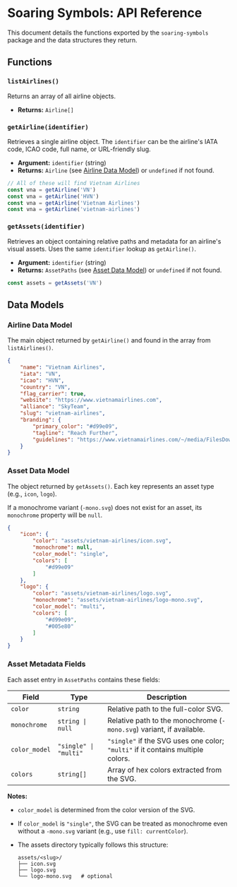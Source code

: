# Soaring Symbols: API Reference

This document details the functions exported by the `soaring-symbols` package and the data structures they return.

## Functions

### `listAirlines()`

Returns an array of all airline objects.

- **Returns:** `Airline[]`

### `getAirline(identifier)`

Retrieves a single airline object. The `identifier` can be the airline's IATA code, ICAO code, full name, or URL-friendly slug.

- **Argument:** `identifier` (string)
- **Returns:** `Airline` (see [Airline Data Model](#airline-data-model)) or `undefined` if not found.

```js
// All of these will find Vietnam Airlines
const vna = getAirline('VN')
const vna = getAirline('HVN')
const vna = getAirline('Vietnam Airlines')
const vna = getAirline('vietnam-airlines')
```

### `getAssets(identifier)`

Retrieves an object containing relative paths and metadata for an airline's visual assets. Uses the same `identifier` lookup as `getAirline()`.

- **Argument:** `identifier` (string)
- **Returns:** `AssetPaths` (see [Asset Data Model](#asset-data-model)) or `undefined` if not found.

```js
const assets = getAssets('VN')
```

## Data Models

### Airline Data Model

The main object returned by `getAirline()` and found in the array from `listAirlines()`.

```json
{
    "name": "Vietnam Airlines",
    "iata": "VN",
    "icao": "HVN",
    "country": "VN",
    "flag_carrier": true,
    "website": "https://www.vietnamairlines.com",
    "alliance": "SkyTeam",
    "slug": "vietnam-airlines",
    "branding": {
        "primary_color": "#d99e09",
        "tagline": "Reach Further",
        "guidelines": "https://www.vietnamairlines.com/~/media/FilesDownload/AboutUs/Corporate-Identity/GSM-2017-Web1.pdf"
    }
}
```

### Asset Data Model

The object returned by `getAssets()`. Each key represents an asset type (e.g., `icon`, `logo`).

If a monochrome variant (`-mono.svg`) does not exist for an asset, its `monochrome` property will be `null`.

```json
{
    "icon": {
        "color": "assets/vietnam-airlines/icon.svg",
        "monochrome": null,
        "color_model": "single",
        "colors": [
            "#d99e09"
        ]
    },
    "logo": {
        "color": "assets/vietnam-airlines/logo.svg",
        "monochrome": "assets/vietnam-airlines/logo-mono.svg",
        "color_model": "multi",
        "colors": [
            "#d99e09",
            "#005e80"
        ]
    }
}
```

### Asset Metadata Fields

Each asset entry in `AssetPaths` contains these fields:

| Field         | Type                  | Description                                                                     |
| ------------- | --------------------- | ------------------------------------------------------------------------------- |
| `color`       | `string`              | Relative path to the full-color SVG.                                            |
| `monochrome`  | `string \| null`      | Relative path to the monochrome (`-mono.svg`) variant, if available.            |
| `color_model` | `"single" \| "multi"` | `"single"` if the SVG uses one color; `"multi"` if it contains multiple colors. |
| `colors`      | `string[]`            | Array of hex colors extracted from the SVG.                                     |

**Notes:**

- `color_model` is determined from the color version of the SVG.
- If `color_model` is `"single"`, the SVG can be treated as monochrome even without a `-mono.svg` variant (e.g., use `fill: currentColor`).
- The assets directory typically follows this structure:

  ```plaintext
  assets/<slug>/
  ├── icon.svg
  ├── logo.svg
  └── logo-mono.svg   # optional
  ```
